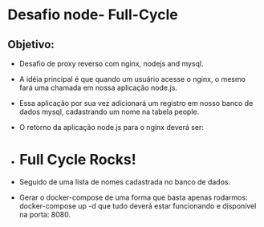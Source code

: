 # Desafio node- Full-Cycle
## Objetivo:
  - Desafio de proxy reverso com nginx, nodejs and mysql. 
  - A idéia principal é que quando um usuário acesse o nginx, o mesmo fará uma chamada em nossa aplicação node.js. 
  - Essa aplicação por sua vez adicionará um registro em nosso banco de dados mysql, cadastrando um nome na tabela people.

  - O retorno da aplicação node.js para o nginx deverá ser:

  
  - <h1>Full Cycle Rocks!</h1>

  - Seguido de uma lista de nomes cadastrada no banco de dados.

  - Gerar o docker-compose de uma forma que basta apenas rodarmos: docker-compose up -d que tudo deverá estar funcionando e disponível na porta: 8080. 
